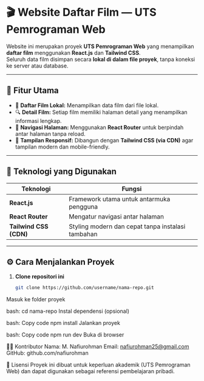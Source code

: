 # 🎬 Website Daftar Film — UTS Pemrograman Web

Website ini merupakan proyek **UTS Pemrograman Web** yang menampilkan **daftar film** menggunakan **React.js** dan **Tailwind CSS**.  
Seluruh data film disimpan secara **lokal di dalam file proyek**, tanpa koneksi ke server atau database.

---

## 🚀 Fitur Utama

- 📄 **Daftar Film Lokal:** Menampilkan data film dari file lokal.  
- 🔍 **Detail Film:** Setiap film memiliki halaman detail yang menampilkan informasi lengkap.  
- 🔄 **Navigasi Halaman:** Menggunakan **React Router** untuk berpindah antar halaman tanpa reload.  
- 🎨 **Tampilan Responsif:** Dibangun dengan **Tailwind CSS (via CDN)** agar tampilan modern dan mobile-friendly.  

---

## 🧰 Teknologi yang Digunakan

| Teknologi | Fungsi |
|------------|---------|
| **React.js** | Framework utama untuk antarmuka pengguna |
| **React Router** | Mengatur navigasi antar halaman |
| **Tailwind CSS (CDN)** | Styling modern dan cepat tanpa instalasi tambahan |

---

## ⚙️ Cara Menjalankan Proyek

1. **Clone repositori ini**
   ```bash
   git clone https://github.com/username/nama-repo.git
Masuk ke folder proyek

bash:
cd nama-repo
Instal dependensi (opsional)

bash:
Copy code
npm install
Jalankan proyek

bash:
Copy code
npm run dev
Buka di browser

👨‍💻 Kontributor
Nama: M. Nafiurohman
Email: nafiurohman25@gmail.com
GitHub: github.com/nafiurohman

🏁 Lisensi
Proyek ini dibuat untuk keperluan akademik (UTS Pemrograman Web) dan dapat digunakan sebagai referensi pembelajaran pribadi.
